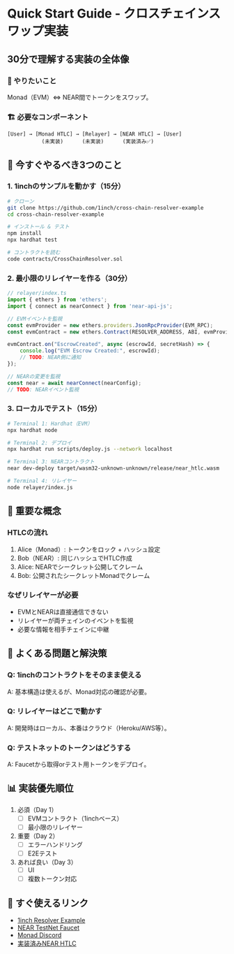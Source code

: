 # Quick Start Guide - クロスチェインスワップ実装

## 30分で理解する実装の全体像

### 🎯 やりたいこと
Monad（EVM）⇔ NEAR間でトークンをスワップ。

### 🏗️ 必要なコンポーネント

```
[User] → [Monad HTLC] → [Relayer] → [NEAR HTLC] → [User]
           (未実装)      (未実装)      (実装済み✅)
```

## 📝 今すぐやるべき3つのこと

### 1. 1inchのサンプルを動かす（15分）
```bash
# クローン
git clone https://github.com/1inch/cross-chain-resolver-example
cd cross-chain-resolver-example

# インストール & テスト
npm install
npx hardhat test

# コントラクトを読む
code contracts/CrossChainResolver.sol
```

### 2. 最小限のリレイヤーを作る（30分）
```typescript
// relayer/index.ts
import { ethers } from 'ethers';
import { connect as nearConnect } from 'near-api-js';

// EVMイベントを監視
const evmProvider = new ethers.providers.JsonRpcProvider(EVM_RPC);
const evmContract = new ethers.Contract(RESOLVER_ADDRESS, ABI, evmProvider);

evmContract.on("EscrowCreated", async (escrowId, secretHash) => {
    console.log("EVM Escrow Created:", escrowId);
    // TODO: NEAR側に通知
});

// NEARの変更を監視
const near = await nearConnect(nearConfig);
// TODO: NEARイベント監視
```

### 3. ローカルでテスト（15分）
```bash
# Terminal 1: Hardhat（EVM）
npx hardhat node

# Terminal 2: デプロイ
npx hardhat run scripts/deploy.js --network localhost

# Terminal 3: NEARコントラクト
near dev-deploy target/wasm32-unknown-unknown/release/near_htlc.wasm

# Terminal 4: リレイヤー
node relayer/index.js
```

## 🔑 重要な概念

### HTLCの流れ
1. Alice（Monad）: トークンをロック + ハッシュ設定
2. Bob（NEAR）: 同じハッシュでHTLC作成
3. Alice: NEARでシークレット公開してクレーム
4. Bob: 公開されたシークレットMonadでクレーム

### なぜリレイヤーが必要
- EVMとNEARは直接通信できない
- リレイヤーが両チェインのイベントを監視
- 必要な情報を相手チェインに中継

## 🚨 よくある問題と解決策

### Q: 1inchのコントラクトをそのまま使える
A: 基本構造は使えるが、Monad対応の確認が必要。

### Q: リレイヤーはどこで動かす
A: 開発時はローカル、本番はクラウド（Heroku/AWS等）。

### Q: テストネットのトークンはどうする
A: Faucetから取得orテスト用トークンをデプロイ。

## 📊 実装優先順位

1. 必須（Day 1）
   - [ ] EVMコントラクト（1inchベース）
   - [ ] 最小限のリレイヤー

2. 重要（Day 2）
   - [ ] エラーハンドリング
   - [ ] E2Eテスト

3. あれば良い（Day 3）
   - [ ] UI
   - [ ] 複数トークン対応

## 🔗 すぐ使えるリンク

- [1inch Resolver Example](https://github.com/1inch/cross-chain-resolver-example)
- [NEAR TestNet Faucet](https://near-faucet.io/)
- [Monad Discord](https://discord.gg/monad)
- [実装済みNEAR HTLC](../contracts/near-htlc/)
